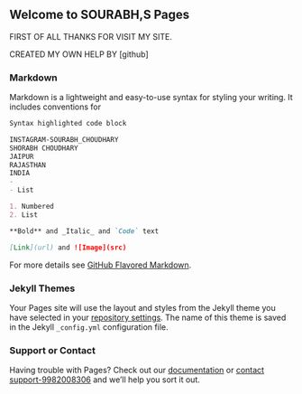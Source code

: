 ## Welcome to SOURABH,S Pages

FIRST OF ALL THANKS FOR VISIT MY SITE.

CREATED MY OWN HELP BY [github]
### Markdown

Markdown is a lightweight and easy-to-use syntax for styling your writing. It includes conventions for

```markdown
Syntax highlighted code block

INSTAGRAM-SOURABH_CHOUDHARY
SHORABH CHOUDHARY
JAIPUR
RAJASTHAN
INDIA
- 
- List

1. Numbered
2. List

**Bold** and _Italic_ and `Code` text

[Link](url) and ![Image](src)
```

For more details see [GitHub Flavored Markdown](https://guides.github.com/features/mastering-markdown/).

### Jekyll Themes

Your Pages site will use the layout and styles from the Jekyll theme you have selected in your [repository settings](https://github.com/sourabhchoudharyy/github-slideshow/settings). The name of this theme is saved in the Jekyll `_config.yml` configuration file.

### Support or Contact

Having trouble with Pages? Check out our [documentation](https://GOOGLE/HEDQUATER/IN/RAJ/SOURABH.com/categories/github-pages-basics/) or [contact support-9982008306](https://github.com/contact) and we’ll help you sort it out.

